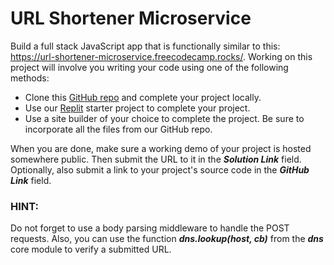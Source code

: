 # URL Shortener Microservice

Build a full stack JavaScript app that is functionally similar to this: https://url-shortener-microservice.freecodecamp.rocks/. Working on this project will involve you writing your code using one of the following methods:

- Clone this [GitHub repo](https://github.com/freeCodeCamp/boilerplate-project-urlshortener/) and complete your project locally.
- Use our [Replit](https://replit.com/github/freeCodeCamp/boilerplate-project-urlshortener) starter project to complete your project.
- Use a site builder of your choice to complete the project. Be sure to incorporate all the files from our GitHub repo.

When you are done, make sure a working demo of your project is hosted somewhere public. Then submit the URL to it in the **_Solution Link_** field. Optionally, also submit a link to your project's source code in the **_GitHub Link_** field.

### HINT: 
Do not forget to use a body parsing middleware to handle the POST requests. Also, you can use the function **_dns.lookup(host, cb)_** from the **_dns_** core module to verify a submitted URL.
